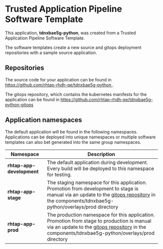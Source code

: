 # Trusted Application Pipeline Software Template

This application, **tdnxbae5g-python**, was created from a Trusted Application Pipeline Software Template.

The software templates create a new source and gitops deployment repositories with a sample source application. 

## Repositories

The source code for your application can be found in [https://github.com/rhtap-rhdh-qe/tdnxbae5g-python ](https://github.com/rhtap-rhdh-qe/tdnxbae5g-python ).
 
The gitops repository, which contains the kubernetes manifests for the application can be found in 
[https://github.com/rhtap-rhdh-qe/tdnxbae5g-python-gitops ](https://github.com/rhtap-rhdh-qe/tdnxbae5g-python-gitops ) 

## Application namespaces 

The default application will be found in the following namespaces. Applications can be deployed into unique namespaces or multiple software templates can also bet generated into the same group namespaces.  

|  Namespace   |  Description   |  
| -------- | -------- |   
| **rhtap-app-development** | The default application during development. Every build will be deployed to this namespace for testing. | 
| **rhtap-app-stage** | The staging namespace for this application. Promotion from development to stage is manual via an update to the [gitops repository](https://github.com/rhtap-rhdh-qe/tdnxbae5g-python-gitops ) in the components/tdnxbae5g-python/overlays/prod directory |  
| **rhtap-app-prod** | The production namespace for this application. Promotion from stage to production is manual via an update to the [gitops repository](https://github.com/rhtap-rhdh-qe/tdnxbae5g-python-gitops ) in the components/tdnxbae5g-python/overlays/prod directory | 